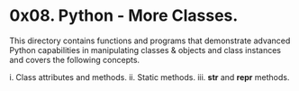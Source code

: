 # 0x08. Python - More Classes.
This directory contains functions and programs that demonstrate advanced Python capabilities in manipulating classes & objects and class instances and covers the following concepts.

i. Class attributes and methods.
ii. Static methods.
iii. __str__ and __repr__ methods.

